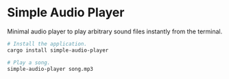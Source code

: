 # Simple Audio Player
Minimal audio player to play arbitrary sound files instantly from the terminal.

``` bash
# Install the application.
cargo install simple-audio-player

# Play a song.
simple-audio-player song.mp3
```
